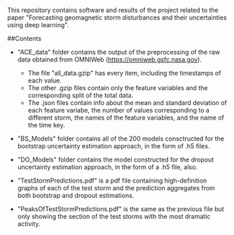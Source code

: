 This repository contains software and results of the project related to the paper "Forecasting geomagnetic storm disturbances and their uncertainties using deep learning".

##Contents
* "ACE_data" folder contains the output of the preprocessing of the raw data obtained from OMNIWeb (https://omniweb.gsfc.nasa.gov).
	* The file "all_data.gzip" has every item, including the timestamps of each value.
	* The other .gzip files contain only the feature variables and the corresponding split of the total data.
	* The .json files contain info about the mean and standard deviation of each feature variabe, the number of values corresponding to a different storm, the names of the feature variables, and the name of the time key.

* "BS_Models" folder contains all of the 200 models consctructed for the bootstrap uncertainty estimation approach, in the form of .h5 files.
* "DO_Models" folder contains the model constructed for the dropout uncertainty estimation approach, in the form of a .h5 file, also.
* "TestStormPredictions.pdf" is a pdf file containing high-definition graphs of each of the test storm and the prediction aggregates from both bootstrap and dropout estimations.
* "PeaksOfTestStormPredictions.pdf" is the same as the previous file but only showing the section of the test storms with the most dramatic activity.
